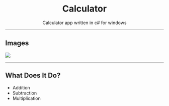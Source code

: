 <h1 align="center">Calculator</h1>
<p align="center">Calculator app written in c# for windows</p>

----

## Images

<img src="https://cdn.discordapp.com/attachments/914807323925569536/922573026250334208/unknown.png">

----

## What Does It Do?

- Addition
- Subtraction
- Multiplication


